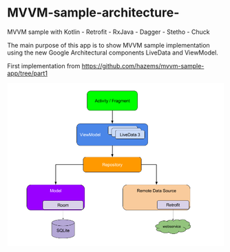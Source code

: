 # MVVM-sample-architecture-
MVVM sample with Kotlin - Retrofit - RxJava - Dagger - Stetho - Chuck

The main purpose of this app is to show MVVM sample implementation using the new Google Architectural
components LiveData and ViewModel.

First implementation from https://github.com/hazems/mvvm-sample-app/tree/part1


 ![Architecture](images/google.png)
